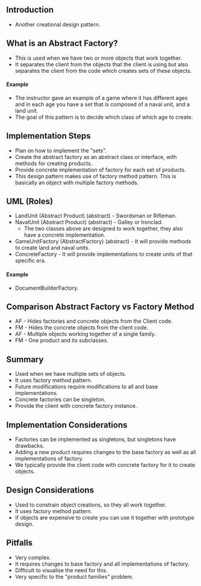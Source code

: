 ## Introduction

- Another creational design pattern.


## What is an Abstract Factory?
- This is used when we have two or more objects that work together.
- It separates the client from the objects that the client is using but also separates the client from the code
      which creates sets of these objects.


#### Example
- The instructor gave an example of a game where it has different ages and in each age you have a set that is
      composed of a naval unit, and a land unit.
- The goal of this pattern is to decide which class of which age to create.

## Implementation Steps

- Plan on how to implement the "sets".
-  Create the abstract factory as an abstract class or interface, with methods for creating products.
-  Provide concrete implementation of factory for each set of products.
-  This design pattern makes use of factory method pattern. This is basically an object with multiple factory
      methods.


## UML (Roles)
- LandUnit  (Abstract Product) (abstract) - Swordsman or Rifleman.
- NavalUnit (Abstract Product) (abstract) - Galley or Ironclad.
    - The two classes above are designed to work together, they also have a concrete implementation.
- GameUnitFactory (AbstractFactory) (abstract) - It will provide methods to create land and naval units.
- ConcreteFactory - It will provide implementations to create units of that specific era.


#### Example
- DocumentBuilderFactory.


## Comparison Abstract Factory vs Factory Method
- AF - Hides factories and concrete objects from the Client code.
- FM - Hides the concrete objects from the client code.
- AF - Multiple objects working together of a single family.
- FM - One product and its subclasses.


## Summary
- Used when we have multiple sets of objects.
- It uses factory method pattern.
- Future modifications require modifications to all and base implementations.
- Concrete factories can be singleton.
- Provide the client with concrete factory instance.

## Implementation Considerations

- Factories can be implemented as singletons, but singletons have drawbacks.
- Adding a new product requires changes to the base factory as well as all implementations of factory.
- We typically provide the client code with concrete factory for it to create objects.


## Design Considerations
- Used to constrain object creations, so they all work together.
- It uses factory method pattern.
- If objects are expensive to create you can use it together with prototype design.

## Pitfalls
- Very complex.
- It requires changes to base factory and all implementations of factory.
- Difficult to visualise the need for this.
- Very specific to the "product families" problem.